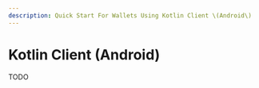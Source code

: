 ```yaml
---
description: Quick Start For Wallets Using Kotlin Client \(Android\)
---
```


# Kotlin Client \(Android\)

TODO

